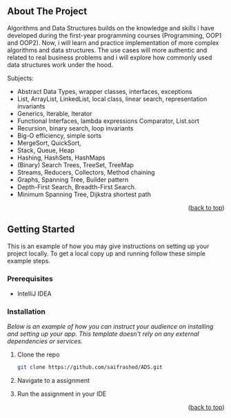 <!-- ABOUT THE PROJECT -->
## About The Project

Algorithms and Data Structures builds on the knowledge and skills i have developed 
during the first-year programming courses (Programming, OOP1 and OOP2). Now, i will 
learn and practice implementation of more complex algorithms and data structures. The use 
cases will more authentic and related to real business problems and i will explore how 
commonly used data structures work under the hood.

Subjects:
* Abstract Data Types, wrapper classes, interfaces, exceptions 
* List, ArrayList, LinkedList, local class, linear search, representation invariants 
* Generics, Iterable, Iterator
* Functional Interfaces, lambda expressions Comparator, List.sort
* Recursion, binary search, loop invariants
* Big-O efficiency, simple sorts 
* MergeSort, QuickSort,
* Stack, Queue, Heap 
* Hashing, HashSets, HashMaps
* (Binary) Search Trees, TreeSet, TreeMap 
* Streams, Reducers, Collectors, Method chaining
* Graphs, Spanning Tree, Builder pattern
* Depth-First Search, Breadth-First Search. 
* Minimum Spanning Tree, Dijkstra shortest path


<p align="right">(<a href="#top">back to top</a>)</p>

<!-- GETTING STARTED -->
## Getting Started

This is an example of how you may give instructions on setting up your project locally.
To get a local copy up and running follow these simple example steps.

### Prerequisites

* IntelliJ IDEA


### Installation

_Below is an example of how you can instruct your audience on installing and setting up your app. This template doesn't rely on any external dependencies or services._

1. Clone the repo
   ```sh
   git clone https://github.com/saifrashed/ADS.git
   ```
2. Navigate to a assignment

3. Run the assignment in your IDE

<p align="right">(<a href="#top">back to top</a>)</p>

